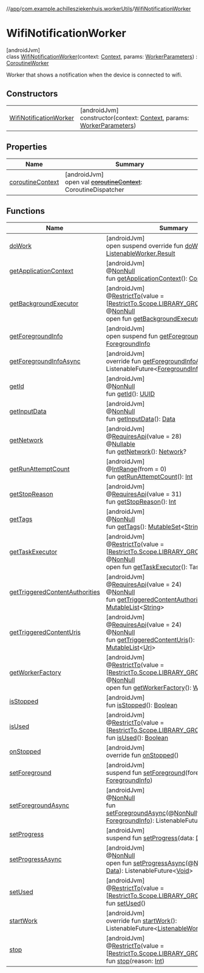 //[app](../../../index.md)/[com.example.achillesziekenhuis.workerUtils](../index.md)/[WifiNotificationWorker](index.md)

# WifiNotificationWorker

[androidJvm]\
class [WifiNotificationWorker](index.md)(context: [Context](https://developer.android.com/reference/kotlin/android/content/Context.html), params: [WorkerParameters](https://developer.android.com/reference/kotlin/androidx/work/WorkerParameters.html)) : [CoroutineWorker](https://developer.android.com/reference/kotlin/androidx/work/CoroutineWorker.html)

Worker that shows a notification when the device is connected to wifi.

## Constructors

| | |
|---|---|
| [WifiNotificationWorker](-wifi-notification-worker.md) | [androidJvm]<br>constructor(context: [Context](https://developer.android.com/reference/kotlin/android/content/Context.html), params: [WorkerParameters](https://developer.android.com/reference/kotlin/androidx/work/WorkerParameters.html)) |

## Properties

| Name | Summary |
|---|---|
| [coroutineContext](index.md#1269180052%2FProperties%2F-912451524) | [androidJvm]<br>open val [~~coroutineContext~~](index.md#1269180052%2FProperties%2F-912451524): CoroutineDispatcher |

## Functions

| Name | Summary |
|---|---|
| [doWork](do-work.md) | [androidJvm]<br>open suspend override fun [doWork](do-work.md)(): [ListenableWorker.Result](https://developer.android.com/reference/kotlin/androidx/work/ListenableWorker.Result.html) |
| [getApplicationContext](index.md#-560782721%2FFunctions%2F-912451524) | [androidJvm]<br>@[NonNull](https://developer.android.com/reference/kotlin/androidx/annotation/NonNull.html)<br>fun [getApplicationContext](index.md#-560782721%2FFunctions%2F-912451524)(): [Context](https://developer.android.com/reference/kotlin/android/content/Context.html) |
| [getBackgroundExecutor](index.md#1421258461%2FFunctions%2F-912451524) | [androidJvm]<br>@[RestrictTo](https://developer.android.com/reference/kotlin/androidx/annotation/RestrictTo.html)(value = [[RestrictTo.Scope.LIBRARY_GROUP](https://developer.android.com/reference/kotlin/androidx/annotation/RestrictTo.Scope.LIBRARY_GROUP.html)])<br>@[NonNull](https://developer.android.com/reference/kotlin/androidx/annotation/NonNull.html)<br>open fun [getBackgroundExecutor](index.md#1421258461%2FFunctions%2F-912451524)(): [Executor](https://developer.android.com/reference/kotlin/java/util/concurrent/Executor.html) |
| [getForegroundInfo](index.md#1577343784%2FFunctions%2F-912451524) | [androidJvm]<br>open suspend fun [getForegroundInfo](index.md#1577343784%2FFunctions%2F-912451524)(): [ForegroundInfo](https://developer.android.com/reference/kotlin/androidx/work/ForegroundInfo.html) |
| [getForegroundInfoAsync](index.md#67363926%2FFunctions%2F-912451524) | [androidJvm]<br>override fun [getForegroundInfoAsync](index.md#67363926%2FFunctions%2F-912451524)(): ListenableFuture&lt;[ForegroundInfo](https://developer.android.com/reference/kotlin/androidx/work/ForegroundInfo.html)&gt; |
| [getId](index.md#-1759193821%2FFunctions%2F-912451524) | [androidJvm]<br>@[NonNull](https://developer.android.com/reference/kotlin/androidx/annotation/NonNull.html)<br>fun [getId](index.md#-1759193821%2FFunctions%2F-912451524)(): [UUID](https://developer.android.com/reference/kotlin/java/util/UUID.html) |
| [getInputData](index.md#-907781528%2FFunctions%2F-912451524) | [androidJvm]<br>@[NonNull](https://developer.android.com/reference/kotlin/androidx/annotation/NonNull.html)<br>fun [getInputData](index.md#-907781528%2FFunctions%2F-912451524)(): [Data](https://developer.android.com/reference/kotlin/androidx/work/Data.html) |
| [getNetwork](index.md#-1225012274%2FFunctions%2F-912451524) | [androidJvm]<br>@[RequiresApi](https://developer.android.com/reference/kotlin/androidx/annotation/RequiresApi.html)(value = 28)<br>@[Nullable](https://developer.android.com/reference/kotlin/androidx/annotation/Nullable.html)<br>fun [getNetwork](index.md#-1225012274%2FFunctions%2F-912451524)(): [Network](https://developer.android.com/reference/kotlin/android/net/Network.html)? |
| [getRunAttemptCount](index.md#1096617839%2FFunctions%2F-912451524) | [androidJvm]<br>@[IntRange](https://developer.android.com/reference/kotlin/androidx/annotation/IntRange.html)(from = 0)<br>fun [getRunAttemptCount](index.md#1096617839%2FFunctions%2F-912451524)(): [Int](https://kotlinlang.org/api/latest/jvm/stdlib/kotlin/-int/index.html) |
| [getStopReason](index.md#-1809449288%2FFunctions%2F-912451524) | [androidJvm]<br>@[RequiresApi](https://developer.android.com/reference/kotlin/androidx/annotation/RequiresApi.html)(value = 31)<br>fun [getStopReason](index.md#-1809449288%2FFunctions%2F-912451524)(): [Int](https://kotlinlang.org/api/latest/jvm/stdlib/kotlin/-int/index.html) |
| [getTags](index.md#1356325797%2FFunctions%2F-912451524) | [androidJvm]<br>@[NonNull](https://developer.android.com/reference/kotlin/androidx/annotation/NonNull.html)<br>fun [getTags](index.md#1356325797%2FFunctions%2F-912451524)(): [MutableSet](https://kotlinlang.org/api/latest/jvm/stdlib/kotlin.collections/-mutable-set/index.html)&lt;[String](https://kotlinlang.org/api/latest/jvm/stdlib/kotlin/-string/index.html)&gt; |
| [getTaskExecutor](index.md#1625383462%2FFunctions%2F-912451524) | [androidJvm]<br>@[RestrictTo](https://developer.android.com/reference/kotlin/androidx/annotation/RestrictTo.html)(value = [[RestrictTo.Scope.LIBRARY_GROUP](https://developer.android.com/reference/kotlin/androidx/annotation/RestrictTo.Scope.LIBRARY_GROUP.html)])<br>@[NonNull](https://developer.android.com/reference/kotlin/androidx/annotation/NonNull.html)<br>open fun [getTaskExecutor](index.md#1625383462%2FFunctions%2F-912451524)(): TaskExecutor |
| [getTriggeredContentAuthorities](index.md#514689021%2FFunctions%2F-912451524) | [androidJvm]<br>@[RequiresApi](https://developer.android.com/reference/kotlin/androidx/annotation/RequiresApi.html)(value = 24)<br>@[NonNull](https://developer.android.com/reference/kotlin/androidx/annotation/NonNull.html)<br>fun [getTriggeredContentAuthorities](index.md#514689021%2FFunctions%2F-912451524)(): [MutableList](https://kotlinlang.org/api/latest/jvm/stdlib/kotlin.collections/-mutable-list/index.html)&lt;[String](https://kotlinlang.org/api/latest/jvm/stdlib/kotlin/-string/index.html)&gt; |
| [getTriggeredContentUris](index.md#-1016068107%2FFunctions%2F-912451524) | [androidJvm]<br>@[RequiresApi](https://developer.android.com/reference/kotlin/androidx/annotation/RequiresApi.html)(value = 24)<br>@[NonNull](https://developer.android.com/reference/kotlin/androidx/annotation/NonNull.html)<br>fun [getTriggeredContentUris](index.md#-1016068107%2FFunctions%2F-912451524)(): [MutableList](https://kotlinlang.org/api/latest/jvm/stdlib/kotlin.collections/-mutable-list/index.html)&lt;[Uri](https://developer.android.com/reference/kotlin/android/net/Uri.html)&gt; |
| [getWorkerFactory](index.md#-473896752%2FFunctions%2F-912451524) | [androidJvm]<br>@[RestrictTo](https://developer.android.com/reference/kotlin/androidx/annotation/RestrictTo.html)(value = [[RestrictTo.Scope.LIBRARY_GROUP](https://developer.android.com/reference/kotlin/androidx/annotation/RestrictTo.Scope.LIBRARY_GROUP.html)])<br>@[NonNull](https://developer.android.com/reference/kotlin/androidx/annotation/NonNull.html)<br>open fun [getWorkerFactory](index.md#-473896752%2FFunctions%2F-912451524)(): [WorkerFactory](https://developer.android.com/reference/kotlin/androidx/work/WorkerFactory.html) |
| [isStopped](index.md#-43937871%2FFunctions%2F-912451524) | [androidJvm]<br>fun [isStopped](index.md#-43937871%2FFunctions%2F-912451524)(): [Boolean](https://kotlinlang.org/api/latest/jvm/stdlib/kotlin/-boolean/index.html) |
| [isUsed](index.md#2101847327%2FFunctions%2F-912451524) | [androidJvm]<br>@[RestrictTo](https://developer.android.com/reference/kotlin/androidx/annotation/RestrictTo.html)(value = [[RestrictTo.Scope.LIBRARY_GROUP](https://developer.android.com/reference/kotlin/androidx/annotation/RestrictTo.Scope.LIBRARY_GROUP.html)])<br>fun [isUsed](index.md#2101847327%2FFunctions%2F-912451524)(): [Boolean](https://kotlinlang.org/api/latest/jvm/stdlib/kotlin/-boolean/index.html) |
| [onStopped](index.md#-1990082143%2FFunctions%2F-912451524) | [androidJvm]<br>override fun [onStopped](index.md#-1990082143%2FFunctions%2F-912451524)() |
| [setForeground](index.md#317365985%2FFunctions%2F-912451524) | [androidJvm]<br>suspend fun [setForeground](index.md#317365985%2FFunctions%2F-912451524)(foregroundInfo: [ForegroundInfo](https://developer.android.com/reference/kotlin/androidx/work/ForegroundInfo.html)) |
| [setForegroundAsync](index.md#-1269350234%2FFunctions%2F-912451524) | [androidJvm]<br>@[NonNull](https://developer.android.com/reference/kotlin/androidx/annotation/NonNull.html)<br>fun [setForegroundAsync](index.md#-1269350234%2FFunctions%2F-912451524)(@[NonNull](https://developer.android.com/reference/kotlin/androidx/annotation/NonNull.html)foregroundInfo: [ForegroundInfo](https://developer.android.com/reference/kotlin/androidx/work/ForegroundInfo.html)): ListenableFuture&lt;[Void](https://developer.android.com/reference/kotlin/java/lang/Void.html)&gt; |
| [setProgress](index.md#1755411902%2FFunctions%2F-912451524) | [androidJvm]<br>suspend fun [setProgress](index.md#1755411902%2FFunctions%2F-912451524)(data: [Data](https://developer.android.com/reference/kotlin/androidx/work/Data.html)) |
| [setProgressAsync](index.md#-348364649%2FFunctions%2F-912451524) | [androidJvm]<br>@[NonNull](https://developer.android.com/reference/kotlin/androidx/annotation/NonNull.html)<br>open fun [setProgressAsync](index.md#-348364649%2FFunctions%2F-912451524)(@[NonNull](https://developer.android.com/reference/kotlin/androidx/annotation/NonNull.html)data: [Data](https://developer.android.com/reference/kotlin/androidx/work/Data.html)): ListenableFuture&lt;[Void](https://developer.android.com/reference/kotlin/java/lang/Void.html)&gt; |
| [setUsed](index.md#1019169525%2FFunctions%2F-912451524) | [androidJvm]<br>@[RestrictTo](https://developer.android.com/reference/kotlin/androidx/annotation/RestrictTo.html)(value = [[RestrictTo.Scope.LIBRARY_GROUP](https://developer.android.com/reference/kotlin/androidx/annotation/RestrictTo.Scope.LIBRARY_GROUP.html)])<br>fun [setUsed](index.md#1019169525%2FFunctions%2F-912451524)() |
| [startWork](index.md#-1181660772%2FFunctions%2F-912451524) | [androidJvm]<br>override fun [startWork](index.md#-1181660772%2FFunctions%2F-912451524)(): ListenableFuture&lt;[ListenableWorker.Result](https://developer.android.com/reference/kotlin/androidx/work/ListenableWorker.Result.html)&gt; |
| [stop](index.md#-1498077086%2FFunctions%2F-912451524) | [androidJvm]<br>@[RestrictTo](https://developer.android.com/reference/kotlin/androidx/annotation/RestrictTo.html)(value = [[RestrictTo.Scope.LIBRARY_GROUP](https://developer.android.com/reference/kotlin/androidx/annotation/RestrictTo.Scope.LIBRARY_GROUP.html)])<br>fun [stop](index.md#-1498077086%2FFunctions%2F-912451524)(reason: [Int](https://kotlinlang.org/api/latest/jvm/stdlib/kotlin/-int/index.html)) |
